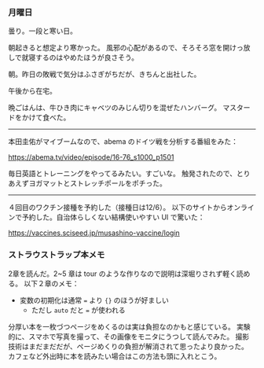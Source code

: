 ### 月曜日

曇り。一段と寒い日。

朝起きると想定より寒かった。
風邪の心配があるので、そろそろ窓を開けっ放しで就寝するのはやめたほうが良さそう。

朝。昨日の敗戦で気分はふさぎがちだが、きちんと出社した。

午後から在宅。

晩ごはんは、牛ひき肉にキャベツのみじん切りを混ぜたハンバーグ。
マスタードをかけて食べた。

---

本田圭佑がマイブームなので、abema のドイツ戦を分析する番組をみた：

https://abema.tv/video/episode/16-76_s1000_p1501

毎日英語とトレーニングをやってるみたい。すごいな。
触発されたので、とりあえずヨガマットとストレッチポールをポチった。

---

４回目のワクチン接種を予約した（接種日は12/6）。
以下のサイトからオンラインで予約した。自治体らしくない結構使いやすい UI で驚いた：

https://vaccines.sciseed.jp/musashino-vaccine/login

### ストラウストラップ本メモ

2章を読んだ。2~5 章は tour のような作りなので説明は深堀りされず軽く読める。
以下２章のメモ：

- 変数の初期化は通常 `=` より `{}` のほうが好ましい
    - ただし `auto` だと `=` が使われる

分厚い本を一枚づつページをめくるのは実は負担なのかもと感じている。
実験的に、スマホで写真を撮って、その画像をモニタにうつして読んでみた。
撮影技術はまだまだだが、ページめくりの負担が解消されて思ったより良かった。
カフェなど外出時に本を読みたい場合はこの方法も頭に入れとこう。